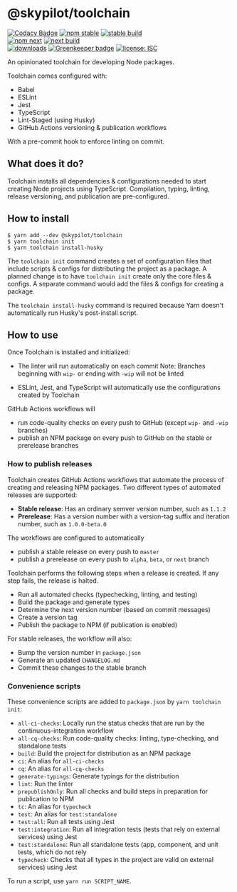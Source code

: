 # @skypilot/toolchain

[![Codacy Badge](https://api.codacy.com/project/badge/Grade/5664426d72f34ae0aef2353ba5308a7e)](https://app.codacy.com/gh/skypilotcc/toolchain?utm_source=github.com&utm_medium=referral&utm_content=skypilotcc/toolchain&utm_campaign=Badge_Grade_Dashboard)
[![npm stable](https://img.shields.io/npm/v/@skypilot/toolchain?label=stable)](https://www.npmjs.com/package/@skypilot/toolchain)
[![stable build](https://img.shields.io/github/workflow/status/skypilotcc/toolchain/Stable%20release?label=stable%20build)](<>)  
[![npm next](https://img.shields.io/npm/v/@skypilot/toolchain/next?label=next)](https://www.npmjs.com/package/@skypilot/toolchain)
[![next build](https://img.shields.io/github/workflow/status/skypilotcc/toolchain/Prerelease?branch=next&label=next%20build)](<>)  
[![downloads](https://img.shields.io/npm/dm/@skypilot/toolchain)](<>)
[![Greenkeeper badge](https://badges.greenkeeper.io/skypilotcc/toolchain.svg)](https://greenkeeper.io/)
[![license: ISC](https://img.shields.io/badge/license-ISC-blue.svg)](https://opensource.org/licenses/ISC)

An opinionated toolchain for developing Node packages.

Toolchain comes configured with:

-   Babel
-   ESLint
-   Jest
-   TypeScript
-   Lint-Staged (using Husky)
-   GitHub Actions versioning & publication workflows

With a pre-commit hook to enforce linting on commit.

## What does it do?

Toolchain installs all dependencies & configurations needed to start creating Node projects
using TypeScript. Compilation, typing, linting, release versioning, and publication are
pre-configured.

## How to install

    $ yarn add --dev @skypilot/toolchain
    $ yarn toolchain init
    $ yarn toolchain install-husky

The `toolchain init` command creates a set of configuration files that include scripts & configs
for distributing the project as a package. A planned change is to have `toolchain init` create only
the core files & configs. A separate command would add the files & configs for creating a package.

The `toolchain install-husky` command is required because Yarn doesn't automatically run Husky's
post-install script.

## How to use

Once Toolchain is installed and initialized:

-   The linter will run automatically on each commit
    Note: Branches beginning with `wip-` or ending with `-wip` will not be linted

-   ESLint, Jest, and TypeScript will automatically use the configurations created by Toolchain

GitHub Actions workflows will

-   run code-quality checks on every push to GitHub (except `wip-` and `-wip` branches)
-   publish an NPM package on every push to GitHub on the stable or prerelease branches

### How to publish releases

Toolchain creates GitHub Actions workflows that automate the process of creating and releasing
NPM packages. Two different types of automated releases are supported:

-   **Stable release**: Has an ordinary semver version number, such as `1.1.2`
-   **Prerelease**: Has a version number with a version-tag suffix and iteration number, such as
    `1.0.0-beta.0`

The workflows are configured to automatically

-   publish a stable release on every push to `master`
-   publish a prerelease on every push to `alpha`, `beta`, or `next` branch

Toolchain performs the following steps when a release is created. If any step fails, the release is
halted.

-   Run all automated checks (typechecking, linting, and testing)
-   Build the package and generate types
-   Determine the next version number (based on commit messages)
-   Create a version tag
-   Publish the package to NPM (if publication is enabled)

For stable releases, the workflow will also:

-   Bump the version number in `package.json`
-   Generate an updated `CHANGELOG.md`
-   Commit these changes to the stable branch

### Convenience scripts

These convenience scripts are added to `package.json` by `yarn toolchain init`:

-   `all-ci-checks`: Locally run the status checks that are run by the continuous-integration workflow
-   `all-cq-checks`: Run code-quality checks: linting, type-checking, and standalone tests
-   `build`: Build the project for distribution as an NPM package
-   `ci`: An alias for `all-ci-checks`
-   `cq`: An alias for `all-cq-checks`
-   `generate-typings`: Generate typings for the distribution
-   `lint`: Run the linter
-   `prepublishOnly`: Run all checks and build steps in preparation for publication to NPM
-   `tc`: An alias for `typecheck`
-   `test`: An alias for `test:standalone`
-   `test:all`: Run all tests using Jest
-   `test:integration`: Run all integration tests (tests that rely on external services) using Jest
-   `test:standalone`: Run all standalone tests (app, component, and unit tests, which do not rely
-   `typecheck`: Checks that all types in the project are valid
    on external services) using Jest

To run a script, use `yarn run SCRIPT_NAME`.
